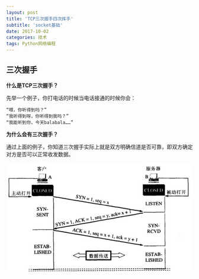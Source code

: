 ```yaml
---
layout: post
title: 'TCP三次握手四次挥手'
subtitle: 'socket基础'
date: 2017-10-02
categories: 技术
tags: Python网络编程
---
```


## 三次握手

**什么是TCP三次握手？**

先举一个例子，你打电话的时候当电话接通的时候你会：

~~~Python
“喂，你听得到吗？”
“我听得到呀，你听得到我吗？”
“我能听到你，今天balabala……”
~~~

**为什么会有三次握手？**

通过上面的例子，你知道三次握手实际上就是双方明确信道是否可靠，即双方确定对方是否可以正常收发数据。

![TCP3hand1](screenshot/TCP3hand1.jpg)